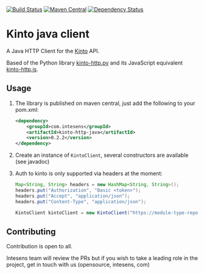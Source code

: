 [![Build Status](https://travis-ci.org/intesens/kinto-http-java.svg?branch=master)](https://travis-ci.org/intesens/kinto-http-java)
[![Maven Central](https://maven-badges.herokuapp.com/maven-central/com.intesens/kinto-http-java/badge.svg)](https://maven-badges.herokuapp.com/maven-central/com.intesens/kinto-http-java)
[![Dependency Status](https://www.versioneye.com/user/projects/57e4edb0bd6fa6004e11f0d9/badge.svg?style=flat-square)](https://www.versioneye.com/user/projects/57e4edb0bd6fa6004e11f0d9)

# Kinto java client

A Java HTTP Client for the [Kinto](http://kinto-storage.org/) API.

Based of the Python library [kinto-http.py](https://github.com/Kinto/kinto-http.py) and its JavaScript equivalent 
[kinto-http.js](https://github.com/Kinto/kinto-http.js).

## Usage
1. The library is published on maven central, just add the following to your pom.xml:
    ```xml
    <dependency>
        <groupId>com.intesens</groupId>
        <artifactId>kinto-http-java</artifactId>
        <version>0.2.2</version>
    </dependency>
    ```
      
2. Create an instance of `KintoClient`, several constructors are available (see javadoc)
3. Auth to kinto is only supported via headers at the moment:
    ```java
    Map<String, String> headers = new HashMap<String, String>();
    headers.put("Authorization", "Basic <token>");
    headers.put("Accept", "application/json");
    headers.put("Content-Type", "application/json");
    
    KintoClient kintoClient = new KintoClient("https://module-type-repo.herokuapp.com/v1", headers);
    ```

## Contributing
Contribution is open to all.

Intesens team will review the PRs but if you wish to take a leading role in the project, get in touch with us (opensource, intesens, com)
